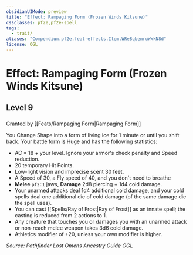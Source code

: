 ```yaml
---
obsidianUIMode: preview
title: "Effect: Rampaging Form (Frozen Winds Kitsune)"
cssclasses: pf2e,pf2e-spell
tags:
  - trait/
aliases: "Compendium.pf2e.feat-effects.Item.WRe8qbemruWxkN8d"
license: OGL
---
```

# Effect: Rampaging Form (Frozen Winds Kitsune)
## Level 9
### 






Granted by [[Feats/Rampaging Form|Rampaging Form]]

You Change Shape into a form of living ice for 1 minute or until you shift back. Your battle form is Huge and has the following statistics:

*   AC = 18 + your level. Ignore your armor's check penalty and Speed reduction.
*   20 temporary Hit Points.
*   Low-light vision and imprecise scent 30 feet.
*   A Speed of 30, a Fly speed of 40, and you don't need to breathe
*   **Melee** `pf2:1` jaws, **Damage** 2d8 piercing + 1d4 cold damage.
*   Your unarmed attacks deal 1d4 additional cold damage, and your cold spells deal one additional die of cold damage (of the same damage die the spell uses).
*   You can cast [[Spells/Ray of Frost|Ray of Frost]] as an innate spell; the casting is reduced from 2 actions to 1.
*   Any creature that touches you or damages you with an unarmed attack or non-reach melee weapon takes 3d6 cold damage.
*   Athletics modifier of +20, unless your own modifier is higher.

*Source: Pathfinder Lost Omens Ancestry Guide*
*OGL*